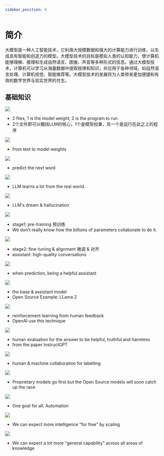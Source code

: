 ```yaml
---
sidebar_position: 0
---
```


# 简介

大模型是一种人工智能技术，它利用大规模数据和强大的计算能力进行训练，以生成具有智能和创造力的模型。大模型技术的目标是模拟人类的认知能力，使计算机能够理解、推理和生成自然语言、图像、声音等多种形式的信息。通过大模型技术，计算机可以学习从海量数据中提取规律和知识，并应用于各种领域，如自然语言处理、计算机视觉、智能推荐等。大模型技术的发展将为人类带来更加便捷和有效的数字世界与现实世界的共生。

## 基础知识

![](./img/intro.1.png)
* 2 files, 1 is the model weight, 2 is the program to run
* 2个文件即可以概括LLM的核心，1个是模型权重，另一个是运行在此之上的程序

![](./img/intro.2.png)
* from text to model weights

![](./img/intro.3.png)
* predict the next word

![](./img/intro.4.png)
* LLM learns a lot from the real world.

![](./img/intro.5.png)
* LLM's dream & hallucination

![](./img/intro.6.png)
* stage1: pre-training 预训练
* We don't really know how the billions of parameters collaborate to do it.

![](./img/intro.7.png)
* stage2: fine-tuning & alignment 微调 & 对齐
* assistant: high-quality conversations

![](./img/intro.8.png)
* when prediction, being a helpful assistant

![](./img/intro.9.png)
* the base & assistant model
* Open Source Example: LLama 2

![](./img/intro.10.png)
* reinforcement learning from human feedback
* OpenAI use this technique

![](./img/intro.11.png)
* human evaluation for the answer to be helpful, truthful and harmless
* from the paper InstructGPT 

![](./img/intro.12.png)
* human & machine collaboration for labelling

![](./img/intro.13.png)
* Proprietary models go first but the Open Source models will soon catch up the race

![](./img/intro.14.png)
* One goal for all: Automation

![](./img/intro.15.png)
* We can expect more intelligence "for free" by scaling

![](./img/intro.16.png)
* We can expect a lot more "general capability" across all areas of knowledge
